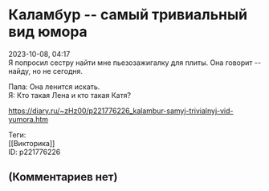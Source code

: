 Каламбур -- самый тривиальный вид юмора
=======================================

  
2023-10-08, 04:17  
 Я попросил сестру найти мне пьезозажигалку для плиты. Она говорит -- найду, но не сегодня.   
   
 Папа: Она ленится искать.   
 Я: Кто такая Лена и кто такая Катя?   
  
<https://diary.ru/~zHz00/p221776226_kalambur-samyj-trivialnyj-vid-yumora.htm>  
  
Теги:  
[[Викторика]]  
ID: p221776226  


(Комментариев нет)
------------------